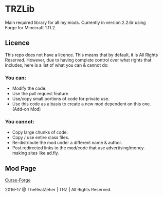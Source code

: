 TRZLib
===================
Main required library for all my mods. Currently in version 2.2.6r using Forge for Minecraft 1.11.2.

## Licence
This repo does not have a licence. This means that by default, it is All Rights Reserved. However, due to having complete control over what rights that includes, here is a list of what you can & cannot do:

### You can:
- Modify the code.
- Use the pull request feature.
- Use/copy small portions of code for private use.
- Use this code as a basis to create a new mod dependent on this one. (Add-on Mod)

### You cannot:
- Copy large chunks of code.
- Copy / use entire class files.
- Re-distribute the mod under a different name & author.
- Post redirected links to the mod/code that use advertising/money-making sites like ad.fly.

## Mod Page
[Curse-Forge](https://minecraft.curseforge.com/projects/trzlib)

2016-17 @ TheRealZeher | TRZ | All Rights Reserved.
